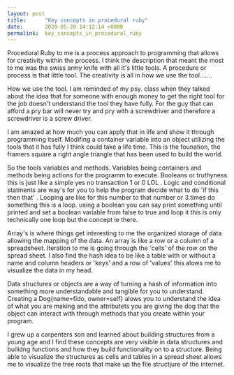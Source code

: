 ```yaml
---
layout: post
title:      "Key concepts in procedural ruby"
date:       2020-05-20 14:12:14 +0000
permalink:  key_concepts_in_procedural_ruby
---
```



Procedural Ruby to me is a process approach to programming that allows for creativity within the process.  I think the description that meant the most to me was the swiss army knife with all it's little tools.  A procedure or process is that little tool.  The creativity is all in how we use the tool.......

How we use the tool. I am reminded of my psy. class when they talked about the idea that for someone with enough money to get the right tool for the job doesn't understand the tool they have fully.  For the guy that can afford a pry bar will never try and pry with a screwdriver and therefore a screwdriver is a screw driver.

I am amazed at how much you can apply that in life and show it through programming itself.  Modifing a container variable into an object utilizing the tools that it has fully I think could take a life time.  This is the founation, the framers square a right angle triangle that has been used to build the world. 

So the tools variables and methods.  Variables being containers and methods being actions for the programm to execute.  Booleans or truthyness this is just like a simple yes no transaction 1 or 0 LOL .  Logic and conditional statments are way's for you to help the program decide what to do 'if this then that' .  Looping are like for this number to that number or 3.times do something this is a loop.  using a boolean you can say print something until printed and set a boolean variable from false to true and loop it this is only technically one loop but the concept ie there.  

Array's is where things get interesting to me the organized storage of data allowing the mapping of the data.  An array is like a row or a column of a spreadsheet.  Iteration to me is going through the 'cells' of the row on the spread sheet.  I also find the hash idea to be like a table with or without a name and column headers or 'keys' and a row of 'values' this alows me to visualize the data in my head.  

Data structures or objects are a way of turning a hash of information into something more understandable and tangible for you to understand. Creating a Dog{name=fido, owner=self} alows you to understand the idea of what you are making and the attributets you are giving the dog that the object can interact with through methods that you create within your program.

I grew up a carpenters son and learned about building structures from a young age and I find these concepts are very visible in data structures and builidng functions and how they build functionality on to a structure.  Being able to visualize the structures as cells and tables in a spread sheet allows me to visualize the tree roots that make up the file structjure of the internet.
